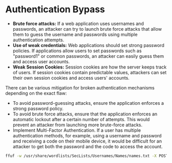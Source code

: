 # Authentication Bypass

* **Brute force attacks:** If a web application uses usernames and passwords, an attacker can try to launch brute force attacks that allow them to guess the username and passwords using multiple authentication attempts.&#x20;
* **Use of weak credentials:** Web applications should set strong password policies. If applications allow users to set passwords such as "password1" or common passwords, an attacker can easily guess them and access user accounts.
* **Weak Session Cookies:** Session cookies are how the server keeps track of users. If session cookies contain predictable values, attackers can set their own session cookies and access users' accounts.&#x20;

There can be various mitigation for broken authentication mechanisms depending on the exact flaw:

* To avoid password-guessing attacks, ensure the application enforces a strong password policy.&#x20;
* To avoid brute force attacks, ensure that the application enforces an automatic lockout after a certain number of attempts. This would prevent an attacker from launching more brute-force attacks.
* Implement Multi-Factor Authentication. If a user has multiple authentication methods, for example, using a username and password and receiving a code on their mobile device, it would be difficult for an attacker to get both the password and the code to access the account.

```bash
ffuf -w /usr/share/wordlists/SecLists/Usernames/Names/names.txt -X POST -d "username=FUZZ&email=x&password=x&cpassword=x" -H "Content-Type: application/x-www-form-urlencoded" -u http://10.10.134.143/customers/signup -mr "username already exists"
```

